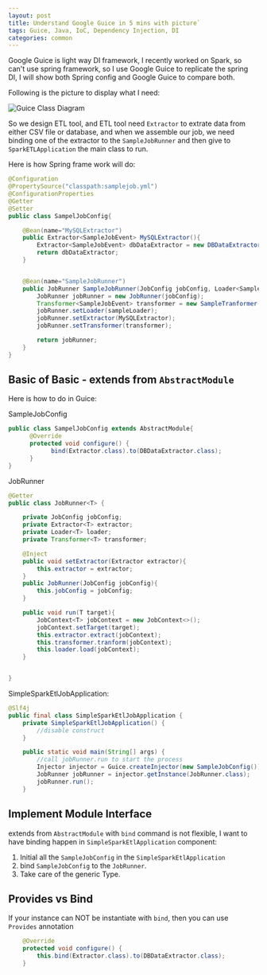 ```yaml
---
layout: post
title: Understand Google Guice in 5 mins with picture`
tags: Guice, Java, IoC, Dependency Injection, DI 
categories: common
---
```


Google Guice is light way DI framework, I recently worked on Spark, so can't use spring framework, so I use Google Guice to replicate the spring DI, I will show both Spring config and Google Guice to compare both.

Following is the picture to display what I need:

![Guice Class Diagram](https://r0ngsh3n.github.io/static/img/1125/guice-class-diagram.png)

So we design ETL tool, and ETL tool need `Extractor` to extrate data from either CSV file or database, and when we assemble our job, we need binding one of the extractor to the `SampleJobRunner` and then give to `SparkETLApplication` the main class to run.

Here is how Spring frame work will do:

~~~java
@Configuration
@PropertySource("classpath:samplejob.yml")
@ConfigurationProperties
@Getter
@Setter
public class SampelJobConfig{

    @Bean(name="MySQLExtractor")
    public Extractor<SampleJobEvent> MySQLExtractor(){
        Extractor<SampleJobEvent> dbDataExtractor = new DBDataExtractor();
        return dbDataExtractor;
    }


    @Bean(name="SampleJobRunner")
    public JobRunner SampleJobRunner(JobConfig jobConfig, Loader<SampleJobEvent> sampleLoader, Extractor<SampleJobEvent> MySQLExtractor){
        JobRunner jobRunner = new JobRunner(jobConfig);
        Transformer<SampleJobEvent> transformer = new SampleTranformer();
        jobRunner.setLoader(sampleLoader);
        jobRunner.setExtractor(MySQLExtractor);
        jobRunner.setTransformer(transformer);

        return jobRunner;
    }
}
~~~

## Basic of Basic - extends from `AbstractModule`

Here is how to do in Guice:

SampleJobConfig

~~~java
public class SampelJobConfig extends AbstractModule{
      @Override
      protected void configure() {
            bind(Extractor.class).to(DBDataExtractor.class);
      }
}
~~~

JobRunner

~~~java
@Getter
public class JobRunner<T> {

    private JobConfig jobConfig;
    private Extractor<T> extractor;
    private Loader<T> loader;
    private Transformer<T> transformer;

    @Inject
    public void setExtractor(Extractor extractor){
        this.extractor = extractor;
    }
    public JobRunner(JobConfig jobConfig){
        this.jobConfig = jobConfig;
    }

    public void run(T target){
        JobContext<T> jobContext = new JobContext<>();
        jobContext.setTarget(target);
        this.extractor.extract(jobContext);
        this.transformer.tranform(jobContext);
        this.loader.load(jobContext);
    }


}
~~~

SimpleSparkEtlJobApplication:

~~~java
@Slf4j
public final class SimpleSparkEtlJobApplication {
    private SimpleSparkEtlJobApplication() {
        //disable construct
    }

    public static void main(String[] args) {
        //call jobRunner.run to start the process
        Injector injector = Guice.createInjector(new SampleJobConfig());
        JobRunner jobRunner = injector.getInstance(JobRunner.class);
        jobRunner.run();
    }
~~~

## Implement Module Interface

extends from `AbstractModule` with `bind` command is not flexible, I want to have binding happen in `SimpleSparkEtlApplication` component:

1. Initial all the `SampleJobConfig` in the `SimpleSparkEtlApplication`
2. bind `SampleJobConfig` to the `JobRunner`.
3. Take care of the generic Type.

## Provides vs Bind

If your instance can NOT be instantiate with `bind`, then you can use `Provides` annotation 

~~~java
    @Override
    protected void configure() {
        this.bind(Extractor.class).to(DBDataExtractor.class);
    }
~~~
